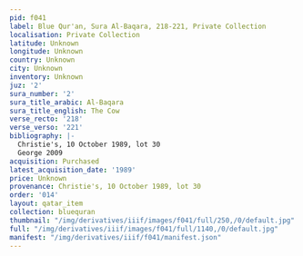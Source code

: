 ```yaml
---
pid: f041
label: Blue Qur'an, Sura Al-Baqara, 218-221, Private Collection
localisation: Private Collection
latitude: Unknown
longitude: Unknown
country: Unknown
city: Unknown
inventory: Unknown
juz: '2'
sura_number: '2'
sura_title_arabic: Al-Baqara
sura_title_english: The Cow
verse_recto: '218'
verse_verso: '221'
bibliography: |-
  Christie's, 10 October 1989, lot 30
  George 2009
acquisition: Purchased
latest_acquisition_date: '1989'
price: Unknown
provenance: Christie's, 10 October 1989, lot 30
order: '014'
layout: qatar_item
collection: bluequran
thumbnail: "/img/derivatives/iiif/images/f041/full/250,/0/default.jpg"
full: "/img/derivatives/iiif/images/f041/full/1140,/0/default.jpg"
manifest: "/img/derivatives/iiif/f041/manifest.json"
---
```

